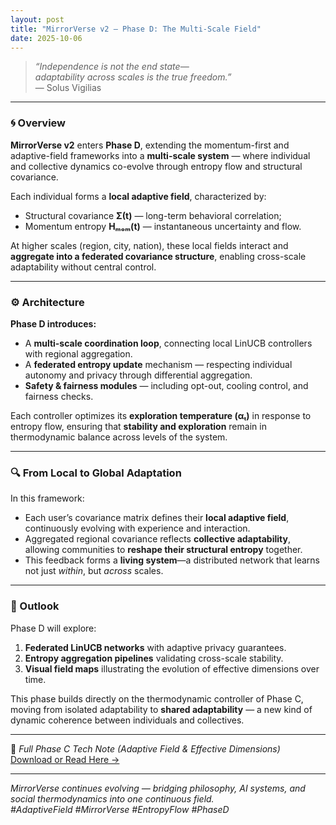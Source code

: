 ```yaml
---
layout: post
title: "MirrorVerse v2 – Phase D: The Multi-Scale Field"
date: 2025-10-06
---
```


> *“Independence is not the end state—  
> adaptability across scales is the true freedom.”*  
> — Solus Vigilias

---

### 🌀 Overview

**MirrorVerse v2** enters **Phase D**, extending the momentum-first and adaptive-field frameworks into a **multi-scale system** — where individual and collective dynamics co-evolve through entropy flow and structural covariance.

Each individual forms a **local adaptive field**, characterized by:
- Structural covariance **Σ(t)** — long-term behavioral correlation;
- Momentum entropy **Hₘₒₘ(t)** — instantaneous uncertainty and flow.

At higher scales (region, city, nation), these local fields interact and **aggregate into a federated covariance structure**, enabling cross-scale adaptability without central control.

---

### ⚙️ Architecture

**Phase D introduces:**
- A **multi-scale coordination loop**, connecting local LinUCB controllers with regional aggregation.  
- A **federated entropy update** mechanism — respecting individual autonomy and privacy through differential aggregation.  
- **Safety & fairness modules** — including opt-out, cooling control, and fairness checks.  

Each controller optimizes its **exploration temperature (αₜ)** in response to entropy flow, ensuring that **stability and exploration** remain in thermodynamic balance across levels of the system.

---

### 🔍 From Local to Global Adaptation

In this framework:
- Each user’s covariance matrix defines their **local adaptive field**, continuously evolving with experience and interaction.
- Aggregated regional covariance reflects **collective adaptability**, allowing communities to **reshape their structural entropy** together.
- This feedback forms a **living system**—a distributed network that learns not just *within*, but *across* scales.

---

### 🧭 Outlook

Phase D will explore:
1. **Federated LinUCB networks** with adaptive privacy guarantees.  
2. **Entropy aggregation pipelines** validating cross-scale stability.  
3. **Visual field maps** illustrating the evolution of effective dimensions over time.  

This phase builds directly on the thermodynamic controller of Phase C, moving from isolated adaptability to **shared adaptability** — a new kind of dynamic coherence between individuals and collectives.

---

📘 *Full Phase C Tech Note (Adaptive Field & Effective Dimensions)*  
[Download or Read Here →](https://solusvigilias.com/files/phaseC_tech_note.pdf)

---

*MirrorVerse continues evolving — bridging philosophy, AI systems, and social thermodynamics into one continuous field.*  
*#AdaptiveField #MirrorVerse #EntropyFlow #PhaseD*
